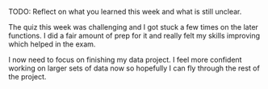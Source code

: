 TODO: Reflect on what you learned this week and what is still unclear.

The quiz this week was challenging and I got stuck a few times on the later functions. I did a fair amount of prep for it and really felt my skills improving which helped in the exam. 

I now need to focus on finishing my data project. I feel more confident working on larger sets of data now so hopefully I can fly through the rest of the project. 